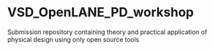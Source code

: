 # VSD_OpenLANE_PD_workshop
Submission repository containing theory and practical application of physical design using only open source tools
